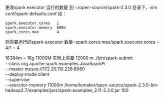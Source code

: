 更改spark executor 运行的数量
到 ~/open-source/spark-2.3.0 目录下，vim conf/spark-defaults.conf
如：
```shell
spark.executor.cores   1
spark.executor.memory  600m
spark.cores.max        4
```
则需要运行的spark-executor 数量=spark.cores.max/spark.executor.cores = 4/1 = 4

16384m = 16g
11000M 实际上需要 12000 m
./bin/spark-submit \
--class org.apache.spark.examples.JavaSparkPi \
--master mesos://172.20.110.228:6060 \
--deploy-mode client \
--supervise \
--executor-memory 11000m /home/lemaker/open-source/spark-2.3.0-bin-hadoop2.7/examples/jars/spark-examples_2.11-2.3.0.jar 100
